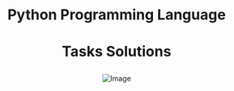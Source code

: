 # <p align="center"> Python Programming Language <p>
# <p align="center"> Tasks Solutions <p>

<p align="center">
    <img src="https://upload.wikimedia.org/wikipedia/commons/thumb/f/f8/Python_logo_and_wordmark.svg/1280px-Python_logo_and_wordmark.svg.png" alt="Image" />
</p>
